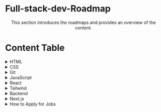 # Full-stack-dev-Roadmap
<p align ="center">
This section introduces the roadmaps and provides an overview of the content.
</p>


# Content Table 

<details><summary>HTML</summary>
  <p>
   - Content for HTML
   - topic 1 
  </p>
  </details>
<details><summary>CSS</summary>
  - Content for CSS
  </details>
<details><summary>Git</summary>
  - Content for Git
  </details>
<details><summary>JavaScript</summary>
  - Content for JavaScript
  </details>
<details><summary>React</summary>
  - Content for React
  </details>
<details><summary>Tailwind</summary>
  - Content for Tailwind
  </details>
<details><summary>Backend</summary>
  - Content for Backend
  </details>
<details><summary>Next.js</summary>
  - Content for Next.js
  </details>
<details><summary>How to Apply for Jobs</summary>
  - Content for How to Apply for Jobs
  </details>